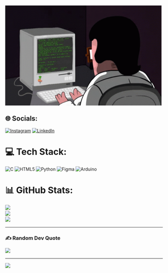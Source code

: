 <p><img align="center"src="https://github.com/SoumyaBokare/SoumyaBokare/blob/main/coding.gif" width="500" height="320"/></p>

## 🌐 Socials:
[![Instagram](https://img.shields.io/badge/Instagram-%23E4405F.svg?logo=Instagram&logoColor=white)](https://instagram.com/https://www.instagram.com/eskimo_bokare/) [![LinkedIn](https://img.shields.io/badge/LinkedIn-%230077B5.svg?logo=linkedin&logoColor=white)](https://linkedin.com/in/https://www.linkedin.com/in/soumya-bokare/) 

# 💻 Tech Stack:
![C](https://img.shields.io/badge/c-%2300599C.svg?style=flat&logo=c&logoColor=white) ![HTML5](https://img.shields.io/badge/html5-%23E34F26.svg?style=flat&logo=html5&logoColor=white) ![Python](https://img.shields.io/badge/python-3670A0?style=flat&logo=python&logoColor=ffdd54) 	![Figma](https://img.shields.io/badge/figma-%23F24E1E.svg?style=flat&logo=figma&logoColor=white) ![Arduino](https://img.shields.io/badge/-Arduino-00979D?style=flat&logo=Arduino&logoColor=white)
# 📊 GitHub Stats:
![](https://github-readme-stats.vercel.app/api?username=SoumyaBokare&theme=merko&hide_border=false&include_all_commits=false&count_private=false)<br/>
![](https://github-readme-streak-stats.herokuapp.com/?user=SoumyaBokare&theme=merko&hide_border=false)<br/>
![](https://github-readme-stats.vercel.app/api/top-langs/?username=SoumyaBokare&theme=merko&hide_border=false&include_all_commits=false&count_private=false&layout=compact)

---

### ✍️ Random Dev Quote
![](https://quotes-github-readme.vercel.app/api?type=horizontal&theme=tokyonight)

---
[![](https://visitcount.itsvg.in/api?id=SoumyaBokare&icon=9&color=6)](https://visitcount.itsvg.in)

<!-- Proudly created with GPRM ( https://gprm.itsvg.in ) -->
